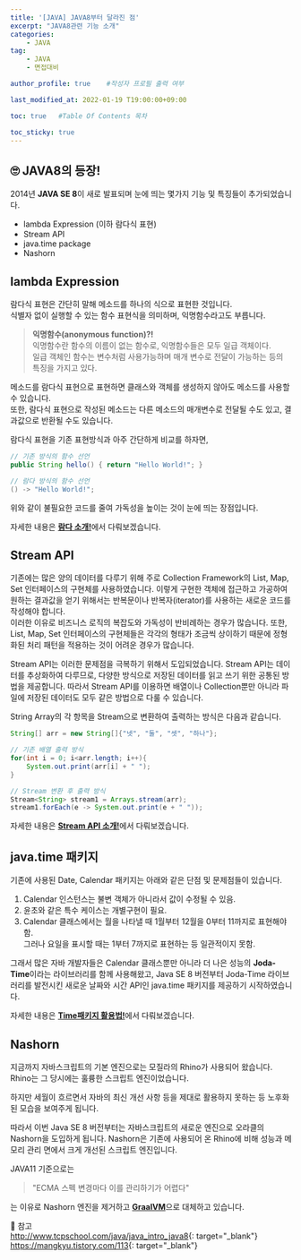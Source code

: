 ```yaml
---
title: '[JAVA] JAVA8부터 달라진 점' 
excerpt: "JAVA8관련 기능 소개"
categories:
    - JAVA
tag:
    - JAVA
    - 면접대비

author_profile: true    #작성자 프로필 출력 여부

last_modified_at: 2022-01-19 T19:00:00+09:00

toc: true   #Table Of Contents 목차 

toc_sticky: true
---
```


## 🙄 JAVA8의 등장!
2014년 **JAVA SE 8**이 새로 발표되며 눈에 띄는 몇가지 기능 및 특징들이 추가되었습니다.<br>
- lambda Expression (이하 람다식 표현)
- Stream API
- java.time package
- Nashorn

## lambda Expression
람다식 표현은 간단히 말해 메소드를 하나의 식으로 표현한 것입니다.<br>
식별자 없이 실행할 수 있는 함수 표현식을 의미하며, 익명함수라고도 부릅니다.
> **익명함수(anonymous function)?!**<br>
> 익명함수란 함수의 이름이 없는 함수로, 익명함수들은 모두 일급 객체이다.<br>
> 일급 객체인 함수는 변수처럼 사용가능하며 매개 변수로 전달이 가능하는 등의 특징을 가지고 있다.

메소드를 람다식 표현으로 표현하면 클래스와 객체를 생성하지 않아도 메소드를 사용할 수 있습니다.<br>
또한, 람다식 표현으로 작성된 메소드는 다른 메소드의 매개변수로 전달될 수도 있고, 결과값으로 반환될 수도 있습니다.<br>

람다식 표현을 기존 표현방식과 아주 간단하게 비교를 하자면,
``` java
// 기존 방식의 함수 선언
public String hello() { return "Hello World!"; }

// 람다 방식의 함수 선언
() -> "Hello World!";
```
위와 같이 불필요한 코드를 줄여 가독성을 높이는 것이 눈에 띄는 장점입니다.

자세한 내용은 [**람다 소개!**](https://chanmin9401.github.io/java/about_lambda/)에서 다뤄보겠습니다.

## Stream API
기존에는 많은 양의 데이터를 다루기 위해 주로 Collection Framework의 List, Map, Set 인터페이스의 구현체를 사용하였습니다.
이렇게 구현한 객체에 접근하고 가공하여 원하는 결과값을 얻기 위해서는 반복문이나 반복자(iterator)를 사용하는 새로운 코드를 작성해야 합니다.<br>
이러한 이유로 비즈니스 로직의 복잡도와 가독성이 반비례하는 경우가 많습니다.
또한, List, Map, Set 인터페이스의 구현체들은 각각의 형태가 조금씩 상이하기 때문에 정형화된 처리 패턴을 적용하는 것이 어려운 경우가 많습니다.<br>

Stream API는 이러한 문제점을 극복하기 위해서 도입되었습니다.
Stream API는 데이터를 추상화하여 다루므로, 다양한 방식으로 저장된 데이터를 읽고 쓰기 위한 공통된 방법을 제공합니다.
따라서 Stream API를 이용하면 배열이나 Collection뿐만 아니라 파일에 저장된 데이터도 모두 같은 방법으로 다룰 수 있습니다.

String Array의 각 항목을 Stream으로 변환하여 출력하는 방식은 다음과 같습니다.
``` java
String[] arr = new String[]{"넷", "둘", "셋", "하나"};

// 기존 배열 출력 방식
for(int i = 0; i<arr.length; i++){
    System.out.print(arr[i] + " ");
}

// Stream 변환 후 출력 방식
Stream<String> stream1 = Arrays.stream(arr);
stream1.forEach(e -> System.out.print(e + " "));
```

자세한 내용은 [**Stream API 소개!**](https://chanmin9401.github.io/java/about_stream/)에서 다뤄보겠습니다.

## java.time 패키지
기존에 사용된 Date, Calendar 패키지는 아래와 같은 단점 및 문제점들이 있습니다.
1. Calendar 인스턴스는 불변 객체가 아니라서 값이 수정될 수 있음.
2. 윤초와 같은 특수 케이스는 개별구현이 필요.
3. Calendar 클래스에서는 월을 나타낼 때 1월부터 12월을 0부터 11까지로 표현해야함. <br>
그러나 요일을 표시할 때는 1부터 7까지로 표현하는 등 일관적이지 못함.

그래서 많은 자바 개발자들은 Calendar 클래스뿐만 아니라 더 나은 성능의 **Joda-Time**이라는 라이브러리를 함께 사용해왔고,
Java SE 8 버전부터 Joda-Time 라이브러리를 발전시킨 새로운 날짜와 시간 API인 java.time 패키지를 제공하기 시작하였습니다.

자세한 내용은 [**Time패키지 활용법!**](https://chanmin9401.github.io/java/about_time_package/)에서 다뤄보겠습니다.

## Nashorn
지금까지 자바스크립트의 기본 엔진으로는 모질라의 Rhino가 사용되어 왔습니다.
Rhino는 그 당시에는 훌륭한 스크립트 엔진이었습니다.

하지만 세월이 흐르면서 자바의 최신 개선 사항 등을 제대로 활용하지 못하는 등 노후화된 모습을 보여주게 됩니다.

따라서 이번 Java SE 8 버전부터는 자바스크립트의 새로운 엔진으로 오라클의 Nashorn을 도입하게 됩니다.
Nashorn은 기존에 사용되어 온 Rhino에 비해 성능과 메모리 관리 면에서 크게 개선된 스크립트 엔진입니다.<br>

JAVA11 기준으로는

> "ECMA 스펙 변경마다 이를 관리하기가 어렵다"

는 이유로 Nashorn 엔진을 제거하고 [**GraalVM**](https://www.graalvm.org/)으로 대체하고 있습니다.

📌 참고<br>
<http://www.tcpschool.com/java/java_intro_java8>{: target="_blank"}<br>
<https://mangkyu.tistory.com/113>{: target="_blank"}
